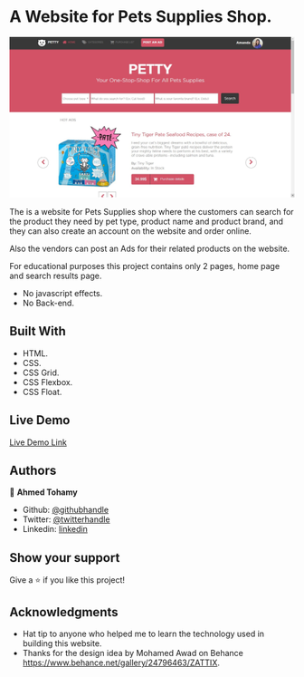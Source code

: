 # A Website for Pets Supplies Shop.



![screenshot](./img/screenshot.jpg)

The is a website for Pets Supplies shop where the customers can search for the product they need by pet type, product name and product brand, and they can also create an account on the website and order online.

Also the vendors can post an Ads for their related products on the website.

For educational purposes this project contains only 2 pages, home page and search results page. 

- No javascript effects.
- No Back-end.


## Built With

- HTML.
- CSS.
- CSS Grid.
- CSS Flexbox.
- CSS Float.


## Live Demo

[Live Demo Link](https://raw.githack.com/AhmedTohamy01/Pets-Food-Shop/master/index.html)


## Authors

👤 **Ahmed Tohamy**

- Github: [@githubhandle](https://github.com/AhmedTohamy01)
- Twitter: [@twitterhandle](https://twitter.com/AhmedTohamy01)
- Linkedin: [linkedin](https://www.linkedin.com/in/ATohamy)


## Show your support

Give a ⭐️ if you like this project!

## Acknowledgments

- Hat tip to anyone who helped me to learn the technology used in building this website.
- Thanks for the design idea by Mohamed Awad on Behance https://www.behance.net/gallery/24796463/ZATTIX. 
